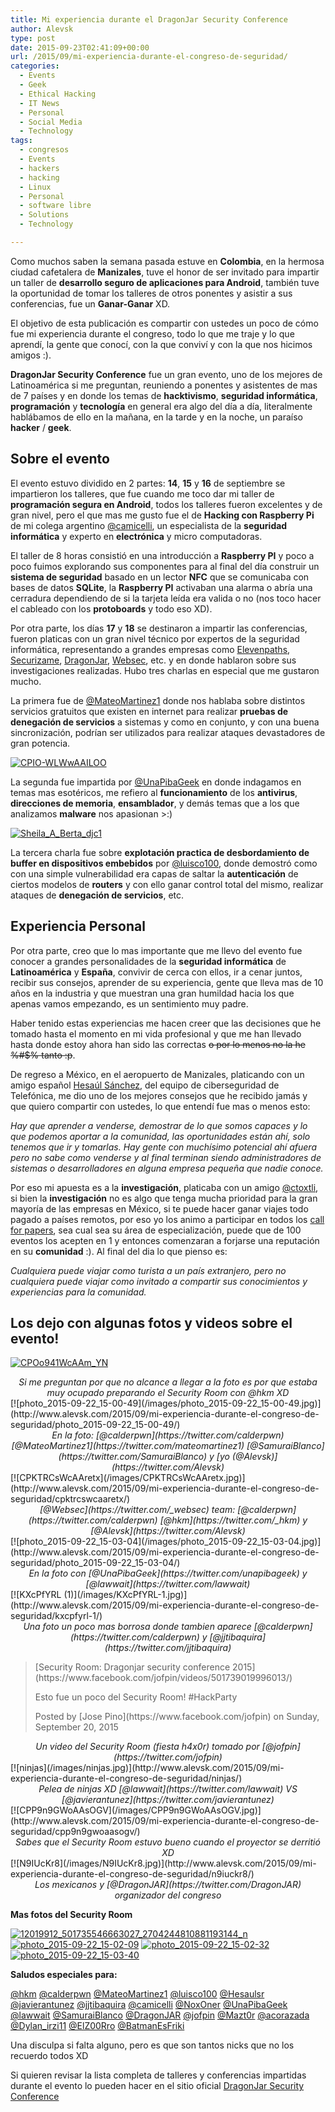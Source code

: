 ```yaml
---
title: Mi experiencia durante el DragonJar Security Conference
author: Alevsk
type: post
date: 2015-09-23T02:41:09+00:00
url: /2015/09/mi-experiencia-durante-el-congreso-de-seguridad/
categories:
  - Events
  - Geek
  - Ethical Hacking
  - IT News
  - Personal
  - Social Media
  - Technology
tags:
  - congresos
  - Events
  - hackers
  - hacking
  - Linux
  - Personal
  - software libre
  - Solutions
  - Technology

---
```

Como muchos saben la semana pasada estuve en **Colombia**, en la hermosa ciudad cafetalera de **Manizales**, tuve el honor de ser invitado para impartir un taller de **desarrollo seguro de aplicaciones para Android**, también tuve la oportunidad de tomar los talleres de otros ponentes y asistir a sus conferencias, fue un **Ganar-Ganar** XD.

El objetivo de esta publicación es compartir con ustedes un poco de cómo fue mi experiencia durante el congreso, todo lo que me traje y lo que aprendí, la gente que conocí, con la que conviví y con la que nos hicimos amigos :).

**DragonJar Security Conference** fue un gran evento, uno de los mejores de Latinoamérica si me preguntan, reuniendo a ponentes y asistentes de mas de 7 países y en donde los temas de **hacktivismo**, **seguridad informática**, **programación** y **tecnología** en general era algo del día a día, literalmente hablábamos de ello en la mañana, en la tarde y en la noche, un paraíso **hacker** / **geek**.

## Sobre el evento

El evento estuvo dividido en 2 partes: **14**, **15** y **16** de septiembre se impartieron los talleres, que fue cuando me toco dar mi taller de **programación segura en Android**, todos los talleres fueron excelentes y de gran nivel, pero el que mas me gusto fue el de **Hacking con Raspberry Pi** de mi colega argentino [@camicelli](https://twitter.com/camicelli), un especialista de la **seguridad informática** y experto en **electrónica** y micro computadoras.

El taller de 8 horas consistió en una introducción a **Raspberry PI** y poco a poco fuimos explorando sus componentes para al final del día construir un **sistema de seguridad** basado en un lector **NFC** que se comunicaba con bases de datos **SQLite**, la **Raspberry PI** activaban una alarma o abría una cerradura dependiendo de si la tarjeta leída era valida o no (nos toco hacer el cableado con los **protoboards** y todo eso XD).

Por otra parte, los días **17** y **18** se destinaron a impartir las conferencias, fueron platicas con un gran nivel técnico por expertos de la seguridad informática, representando a grandes empresas como [Elevenpaths](https://www.elevenpaths.com/index.html), [Securizame](https://www.securizame.com/), [DragonJar](http://dragonjar.biz/), [Websec](http://www.websec.mx/), etc. y en donde hablaron sobre sus investigaciones realizadas. Hubo tres charlas en especial que me gustaron mucho. 

La primera fue de [@MateoMartinez1](https://twitter.com/mateomartinez1) donde nos hablaba sobre distintos servicios gratuitos que existen en internet para realizar **pruebas de denegación de servicios** a sistemas y como en conjunto, y con una buena sincronización, podrían ser utilizados para realizar ataques devastadores de gran potencia. 

[![CPIO-WLWwAAILOO](/images/CPIO-WLWwAAILOO.jpg)](http://www.alevsk.com/2015/09/mi-experiencia-durante-el-congreso-de-seguridad/cpio-wlwwaailoo/)

La segunda fue impartida por [@UnaPibaGeek](https://twitter.com/unapibageek) en donde indagamos en temas mas esotéricos, me refiero al **funcionamiento** de los **antivirus**, **direcciones de memoria**, **ensamblador**, y demás temas que a los que analizamos **malware** nos apasionan >:)

[![Sheila_A_Berta_djc1](/images/Sheila_A_Berta_djc1.jpg)](http://www.alevsk.com/2015/09/mi-experiencia-durante-el-congreso-de-seguridad/sheila_a_berta_djc1/)

La tercera charla fue sobre **explotación practica de desbordamiento de buffer en dispositivos embebidos** por [@luisco100](https://twitter.com/Luisco100), donde demostró como con una simple vulnerabilidad era capas de saltar la **autenticación** de ciertos modelos de **routers** y con ello ganar control total del mismo, realizar ataques de **denegación de servicios**, etc.

## Experiencia Personal

Por otra parte, creo que lo mas importante que me llevo del evento fue conocer a grandes personalidades de la **seguridad informática** de **Latinoamérica** y **España**, convivir de cerca con ellos, ir a cenar juntos, recibir sus consejos, aprender de su experiencia, gente que lleva mas de 10 años en la industria y que muestran una gran humildad hacia los que apenas vamos empezando, es un sentimiento muy padre.

Haber tenido estas experiencias me hacen creer que las decisiones que he tomado hasta el momento en mi vida profesional y que me han llevado hasta donde estoy ahora han sido las correctas <del datetime="2015-09-22T16:54:29+00:00">o por lo menos no la he %#$% tanto :p</del>.

De regreso a México, en el aeropuerto de Manizales, platicando con un amigo español [Hesaúl Sánchez](https://twitter.com/Hesaulsr), del equipo de ciberseguridad de Telefónica, me dio uno de los mejores consejos que he recibido jamás y que quiero compartir con ustedes, lo que entendí fue mas o menos esto:

_Hay que aprender a venderse, demostrar de lo que somos capaces y lo que podemos aportar a la comunidad, las oportunidades están ahí, solo tenemos que ir y tomarlas. Hay gente con muchísimo potencial ahí afuera pero no sabe como venderse y al final terminan siendo administradores de sistemas o desarrolladores en alguna empresa pequeña que nadie conoce._

Por eso mi apuesta es a la **investigación**, platicaba con un amigo [@ctoxtli](https://twitter.com/ctoxtli), si bien la **investigación** no es algo que tenga mucha prioridad para la gran mayoría de las empresas en México, si te puede hacer ganar viajes todo pagado a países remotos, por eso yo los animo a participar en todos los [call for papers](https://es.wikipedia.org/wiki/Call_for_Papers), sea cual sea su área de especialización, puede que de 100 eventos los acepten en 1 y entonces comenzaran a forjarse una reputación en su **comunidad** :). Al final del dia lo que pienso es:

_Cualquiera puede viajar como turista a un país extranjero, pero no cualquiera puede viajar como invitado a compartir sus conocimientos y experiencias para la comunidad._

## Los dejo con algunas fotos y videos sobre el evento!

[![CPOo941WcAAm_YN](/images/CPOo941WcAAm_YN.jpg)](http://www.alevsk.com/2015/09/mi-experiencia-durante-el-congreso-de-seguridad/cpoo941wcaam_yn/)
<center>
<em>Si me preguntan por que no alcance a llegar a la foto es por que estaba muy ocupado preparando el Security Room con @hkm XD</em>
</center>
[![photo_2015-09-22_15-00-49](/images/photo_2015-09-22_15-00-49.jpg)](http://www.alevsk.com/2015/09/mi-experiencia-durante-el-congreso-de-seguridad/photo_2015-09-22_15-00-49/)
<center>
<em>En la foto: [@calderpwn](https://twitter.com/calderpwn) [@MateoMartinez1](https://twitter.com/mateomartinez1) [@SamuraiBlanco](https://twitter.com/SamuraiBlanco) y [yo (@Alevsk)](https://twitter.com/Alevsk)</em>
</center>
[![CPKTRCsWcAAretx](/images/CPKTRCsWcAAretx.jpg)](http://www.alevsk.com/2015/09/mi-experiencia-durante-el-congreso-de-seguridad/cpktrcswcaaretx/)
<center>
<em>[@Websec](https://twitter.com/_websec) team: [@calderpwn](https://twitter.com/calderpwn) [@hkm](https://twitter.com/_hkm) y [@Alevsk](https://twitter.com/Alevsk)</em>
</center>
[![photo_2015-09-22_15-03-04](/images/photo_2015-09-22_15-03-04.jpg)](http://www.alevsk.com/2015/09/mi-experiencia-durante-el-congreso-de-seguridad/photo_2015-09-22_15-03-04/)
<center>
<em>En la foto con [@UnaPibaGeek](https://twitter.com/unapibageek) y [@lawwait](https://twitter.com/lawwait)</em>
</center>
[![KXcPfYRL (1)](/images/KXcPfYRL-1.jpg)](http://www.alevsk.com/2015/09/mi-experiencia-durante-el-congreso-de-seguridad/kxcpfyrl-1/)
<center>
<em>Una foto un poco mas borrosa donde tambien aparece [@calderpwn](https://twitter.com/calderpwn) y [@jjtibaquira](https://twitter.com/jjtibaquira)</em>
</center>
<div id="fb-root">
</div>
<div class="fb-video" data-allowfullscreen="1" data-href="/jofpin/videos/vb.420479914788591/501739019996013/?type=3">
<div class="fb-xfbml-parse-ignore">
<blockquote cite="https://www.facebook.com/jofpin/videos/501739019996013/">
<p>
[Security Room: Dragonjar security conference 2015](https://www.facebook.com/jofpin/videos/501739019996013/)
</p>
<p>
        Esto fue un poco del Security Room! #HackParty
      </p>
<p>
        Posted by [Jose Pino](https://www.facebook.com/jofpin) on Sunday, September 20, 2015
      </p>
</blockquote>
</div>
</div>
<center>
<em>Un video del Security Room (fiesta h4x0r) tomado por [@jofpin](https://twitter.com/jofpin)</em>
</center>
[![ninjas](/images/ninjas.jpg)](http://www.alevsk.com/2015/09/mi-experiencia-durante-el-congreso-de-seguridad/ninjas/)
<center>
<em>Pelea de ninjas XD [@lawwait](https://twitter.com/lawwait) VS [@javierantunez](https://twitter.com/javierantunez)</em>
</center>
[![CPP9n9GWoAAsOGV](/images/CPP9n9GWoAAsOGV.jpg)](http://www.alevsk.com/2015/09/mi-experiencia-durante-el-congreso-de-seguridad/cpp9n9gwoaasogv/)
<center>
<em>Sabes que el Security Room estuvo bueno cuando el proyector se derritió XD</em>
</center>
[![N9IUcKr8](/images/N9IUcKr8.jpg)](http://www.alevsk.com/2015/09/mi-experiencia-durante-el-congreso-de-seguridad/n9iuckr8/)
<center>
<em>Los mexicanos y [@DragonJAR](https://twitter.com/DragonJAR) organizador del congreso</em>
</center>

**Mas fotos del **Security Room****

[![12019912_501735546663027_2704244810881193144_n](/images/12019912_501735546663027_2704244810881193144_n.jpg)](http://www.alevsk.com/2015/09/mi-experiencia-durante-el-congreso-de-seguridad/12019912_501735546663027_2704244810881193144_n/)
[![photo_2015-09-22_15-02-09](/images/photo_2015-09-22_15-02-09.jpg)](http://www.alevsk.com/2015/09/mi-experiencia-durante-el-congreso-de-seguridad/photo_2015-09-22_15-02-09/)
[![photo_2015-09-22_15-02-32](/images/photo_2015-09-22_15-02-32.jpg)](http://www.alevsk.com/2015/09/mi-experiencia-durante-el-congreso-de-seguridad/photo_2015-09-22_15-02-32/)
[![photo_2015-09-22_15-03-40](/images/photo_2015-09-22_15-03-40.jpg)](http://www.alevsk.com/2015/09/mi-experiencia-durante-el-congreso-de-seguridad/photo_2015-09-22_15-03-40/)

**Saludos especiales para:**

[@hkm](https://twitter.com/_hkm) [@calderpwn](https://twitter.com/calderpwn) [@MateoMartinez1](https://twitter.com/mateomartinez1) [@luisco100](https://twitter.com/luisco100) [@Hesaulsr](https://twitter.com/Hesaulsr) [@javierantunez](https://twitter.com/javierantunez) [@jjtibaquira](https://twitter.com/jjtibaquira) [@camicelli](https://twitter.com/camicelli) [@NoxOner](https://twitter.com/NoxOner) [@UnaPibaGeek](https://twitter.com/unapibageek) [@lawwait](https://twitter.com/lawwait) [@SamuraiBlanco](https://twitter.com/SamuraiBlanco) [@DragonJAR](https://twitter.com/DragonJAR) [@jofpin](https://twitter.com/jofpin) [@Mazt0r](https://twitter.com/Mazt0r) [@acorazada](https://twitter.com/acorazada) [@Dylan_irzi11](https://twitter.com/Dylan_irzi11) [@ElZ00Rro](https://twitter.com/ElZ00Rro) [@BatmanEsFriki](https://twitter.com/BatmanEsFriki)

Una disculpa si falta alguno, pero es que son tantos nicks que no los recuerdo todos XD

Si quieren revisar la lista completa de talleres y conferencias impartidas durante el evento lo pueden hacer en el sitio oficial [DragonJar Security Conference](http://www.dragonjarcon.org/)